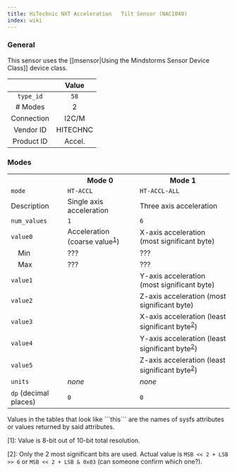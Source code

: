 ```yaml
---
title: HiTechnic NXT Acceleration   Tilt Sensor (NAC1040)
index: wiki
---
```


### General

This sensor uses the [[msensor|Using the Mindstorms Sensor Device Class]] device class.

|              | Value    |
|:------------:|:--------:|
|```type_id``` | ```58``` |
| # Modes      | 2        |
| Connection   | I2C/M    |
| Vendor ID    | HITECHNC |
| Product ID   | Accel.   |

### Modes

<table>
  <tr>
    <th>
    <th>Mode 0
    <th>Mode 1
  <tr>
    <td><code>mode</code>
    <td><code>HT-ACCL</code>
    <td><code>HT-ACCL-ALL</code>
  <tr>
    <td>Description
    <td>Single axis acceleration
    <td>Three axis acceleration
  <tr>
    <td><code>num_values</code>
    <td><code>1</code>
    <td><code>6</code>
  <tr>
    <td><code>value0</code>
    <td>Acceleration (coarse value<sup><a href="#wiki-note1">1</a></sup>)
    <td>X-axis acceleration (most significant byte)
  <tr>
    <td>&emsp;Min
    <td>???
    <td>???
  <tr>
    <td>&emsp;Max
    <td>???
    <td>???
  <tr>
    <td><code>value1</code>
    <td>
    <td>Y-axis acceleration (most significant byte)
  <tr>
    <td><code>value2</code>
    <td>
    <td>Z-axis acceleration (most significant byte)
  <tr>
    <td><code>value3</code>
    <td>
    <td>X-axis acceleration (least significant byte<sup><a href="#wiki-note2">2</a></sup>)
  <tr>
    <td><code>value4</code>
    <td>
    <td>Y-axis acceleration (least significant byte<sup><a href="#wiki-note2">2</a></sup>)
  <tr>
    <td><code>value5</code>
    <td>
    <td>Z-axis acceleration (least significant byte<sup><a href="#wiki-note2">2</a></sup>)
  <tr>
    <td><code>units</code>
    <td><i>none</i>
    <td><i>none</i>
  <tr>
    <td><code>dp</code> (decimal places)
    <td><code>0</code>
    <td><code>0</code>
</table>
Values in the tables that look like ```this``` are the names of sysfs attributes or values returned by said attributes.

<a name="note1" />[1]: Value is 8-bit out of 10-bit total resolution.

<a name="note2" />[2]: Only the 2 most significant bits are used. Actual value is ```MSB << 2 + LSB >> 6``` or ```MSB << 2 + LSB & 0x03``` (can someone confirm which one?).
